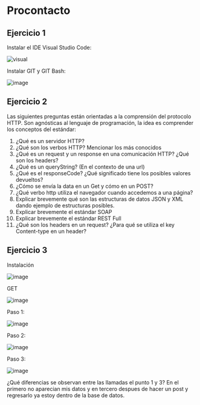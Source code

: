 # Procontacto
## Ejercicio 1

Instalar el IDE Visual Studio Code:

![visual](https://user-images.githubusercontent.com/95835522/178878567-b2b33b4d-4d6e-4ab8-bed2-059451e59f2c.png)

Instalar GIT y GIT Bash:

![image](https://user-images.githubusercontent.com/95835522/178879767-c9f38bbd-0926-4684-8df3-3cdac058d08c.png)

## Ejercicio 2

Las siguientes preguntas están orientadas a la comprensión del protocolo HTTP. Son agnósticas al lenguaje de
programación, la idea es comprender los conceptos del estándar:

1. ¿Qué es un servidor HTTP?
2. ¿Qué son los verbos HTTP? Mencionar los más conocidos
3. ¿Qué es un request y un response en una comunicación HTTP? ¿Qué son los headers?
4. ¿Qué es un queryString? (En el contexto de una url)
5. ¿Qué es el responseCode? ¿Qué significado tiene los posibles valores devueltos?
6. ¿Cómo se envía la data en un Get y cómo en un POST?
7. ¿Qué verbo http utiliza el navegador cuando accedemos a una página?
8. Explicar brevemente qué son las estructuras de datos JSON y XML dando ejemplo de
estructuras posibles.
9. Explicar brevemente el estándar SOAP
10. Explicar brevemente el estándar REST Full
11. ¿Qué son los headers en un request? ¿Para qué se utiliza el key Content-type en un header?

## Ejercicio 3

Instalación

![image](https://user-images.githubusercontent.com/95835522/178880442-e09d27ac-499e-49d4-b319-5d5f8d80ad5f.png)

GET

![image](https://user-images.githubusercontent.com/95835522/178881185-2daba102-fd8c-4030-a8a0-fb50e0cd70bc.png)

Paso 1:

![image](https://user-images.githubusercontent.com/95835522/178883414-28cce583-6634-42b5-8b03-a07b3fa1c987.png)

Paso 2:

![image](https://user-images.githubusercontent.com/95835522/178883460-e0915082-eb10-4ee7-830a-b17ef42ac7d7.png)

Paso 3:

![image](https://user-images.githubusercontent.com/95835522/178883523-9847fdb5-edfb-4856-8b42-7f4facef700b.png)

¿Qué diferencias se observan entre las llamadas el punto 1 y 3?
En el primero no aparecian mis datos y en tercero despues de hacer un post y regresarlo ya estoy dentro de la base de datos.
